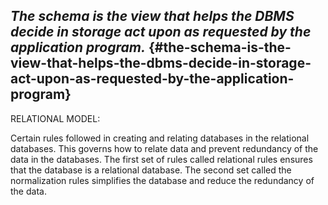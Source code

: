## **_The schema is the view that helps the DBMS decide in storage act upon as requested by the application program._** {#the-schema-is-the-view-that-helps-the-dbms-decide-in-storage-act-upon-as-requested-by-the-application-program}

RELATIONAL MODEL:

Certain rules followed in creating and relating databases in the relational databases. This governs how to relate data and prevent redundancy of the data in the databases. The first set of rules called relational rules ensures that the database is a relational database. The second set called the normalization rules simplifies the database and reduce the redundancy of the data.
